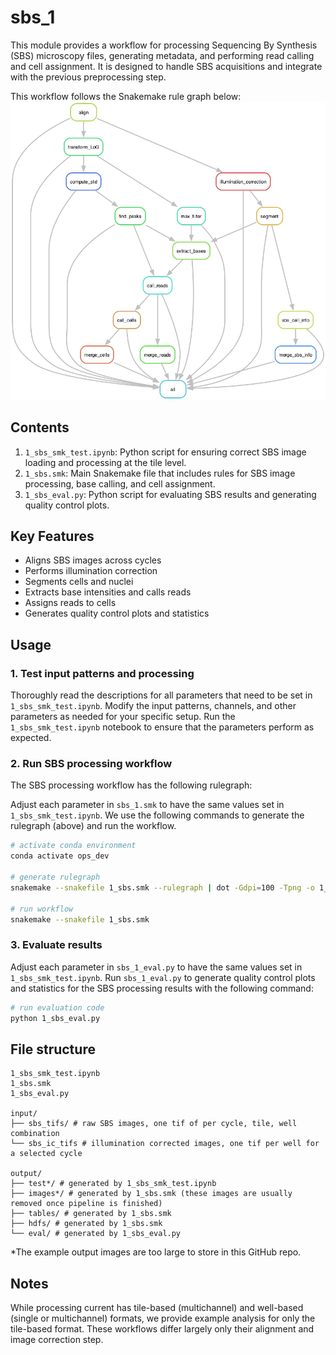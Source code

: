 # sbs_1

This module provides a workflow for processing Sequencing By Synthesis (SBS) microscopy files, generating metadata, and performing read calling and cell assignment.
It is designed to handle SBS acquisitions and integrate with the previous preprocessing step.

This workflow follows the Snakemake rule graph below:
![1_sbs_rulegraph](1_sbs_rulegraph.png)


## Contents

1. `1_sbs_smk_test.ipynb`: Python script for ensuring correct SBS image loading and processing at the tile level.
2. `1_sbs.smk`: Main Snakemake file that includes rules for SBS image processing, base calling, and cell assignment.
3. `1_sbs_eval.py`: Python script for evaluating SBS results and generating quality control plots.


## Key Features

- Aligns SBS images across cycles
- Performs illumination correction
- Segments cells and nuclei
- Extracts base intensities and calls reads
- Assigns reads to cells
- Generates quality control plots and statistics


## Usage


### 1. Test input patterns and processing

Thoroughly read the descriptions for all parameters that need to be set in `1_sbs_smk_test.ipynb`.
Modify the input patterns, channels, and other parameters as needed for your specific setup.
Run the `1_sbs_smk_test.ipynb` notebook to ensure that the parameters perform as expected.


### 2. Run SBS processing workflow

The SBS processing workflow has the following rulegraph:

Adjust each parameter in `sbs_1.smk` to have the same values set in `1_sbs_smk_test.ipynb`.
We use the following commands to generate the rulegraph (above) and run the workflow.
```sh
# activate conda environment
conda activate ops_dev

# generate rulegraph
snakemake --snakefile 1_sbs.smk --rulegraph | dot -Gdpi=100 -Tpng -o 1_sbs_rulegraph.png

# run workflow
snakemake --snakefile 1_sbs.smk
```

### 3. Evaluate results

Adjust each parameter in `sbs_1_eval.py` to have the same values set in `1_sbs_smk_test.ipynb`.
Run `sbs_1_eval.py` to generate quality control plots and statistics for the SBS processing results with the following command:
```sh
# run evaluation code
python 1_sbs_eval.py
```

## File structure

```
1_sbs_smk_test.ipynb
1_sbs.smk
1_sbs_eval.py

input/
├── sbs_tifs/ # raw SBS images, one tif of per cycle, tile, well combination
└── sbs_ic_tifs # illumination corrected images, one tif per well for a selected cycle

output/
├── test*/ # generated by 1_sbs_smk_test.ipynb
├── images*/ # generated by 1_sbs.smk (these images are usually removed once pipeline is finished)
├── tables/ # generated by 1_sbs.smk
├── hdfs/ # generated by 1_sbs.smk
└── eval/ # generated by 1_sbs_eval.py
```

*The example output images are too large to store in this GitHub repo.


## Notes

While processing current has tile-based (multichannel) and well-based (single or multichannel) formats, we provide example analysis for only the tile-based format.
These workflows differ largely only their alignment and image correction step.
